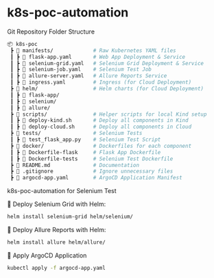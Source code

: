 # k8s-poc-automation

Git Repository Folder Structure

```sh
📦 k8s-poc
 ┣ 📂 manifests/             # Raw Kubernetes YAML files
 ┃ ┣ 📜 flask-app.yaml       # Web App Deployment & Service
 ┃ ┣ 📜 selenium-grid.yaml   # Selenium Grid Deployment & Service
 ┃ ┣ 📜 selenium-job.yaml    # Selenium Test Job
 ┃ ┣ 📜 allure-server.yaml   # Allure Reports Service
 ┃ ┣ 📜 ingress.yaml         # Ingress (for Cloud Deployment)
 ┣ 📂 helm/                  # Helm charts (for Cloud Deployment)
 ┃ ┣ 📂 flask-app/
 ┃ ┣ 📂 selenium/
 ┃ ┣ 📂 allure/
 ┣ 📂 scripts/               # Helper scripts for local Kind setup
 ┃ ┣ 📜 deploy-kind.sh       # Deploy all components in Kind
 ┃ ┣ 📜 deploy-cloud.sh      # Deploy all components in Cloud
 ┣ 📂 tests/                 # Selenium Tests
 ┃ ┣ 📜 test_flask_app.py    # Selenium Test Script
 ┣ 📂 docker/                # Dockerfiles for each component
 ┃ ┣ 📜 Dockerfile-flask     # Flask App Dockerfile
 ┃ ┣ 📜 Dockerfile-tests     # Selenium Test Dockerfile
 ┣ 📜 README.md              # Documentation
 ┣ 📜 .gitignore             # Ignore unnecessary files
 ┣ 📜 argocd-app.yaml        # ArgoCD Application Manifest
```

k8s-poc-automation for Selenium Test

📌 Deploy Selenium Grid with Helm:

```sh
helm install selenium-grid helm/selenium/
```

📌 Deploy Allure Reports with Helm:

```sh
helm install allure helm/allure/
```

📌 Apply ArgoCD Application

```sh
kubectl apply -f argocd-app.yaml
```
